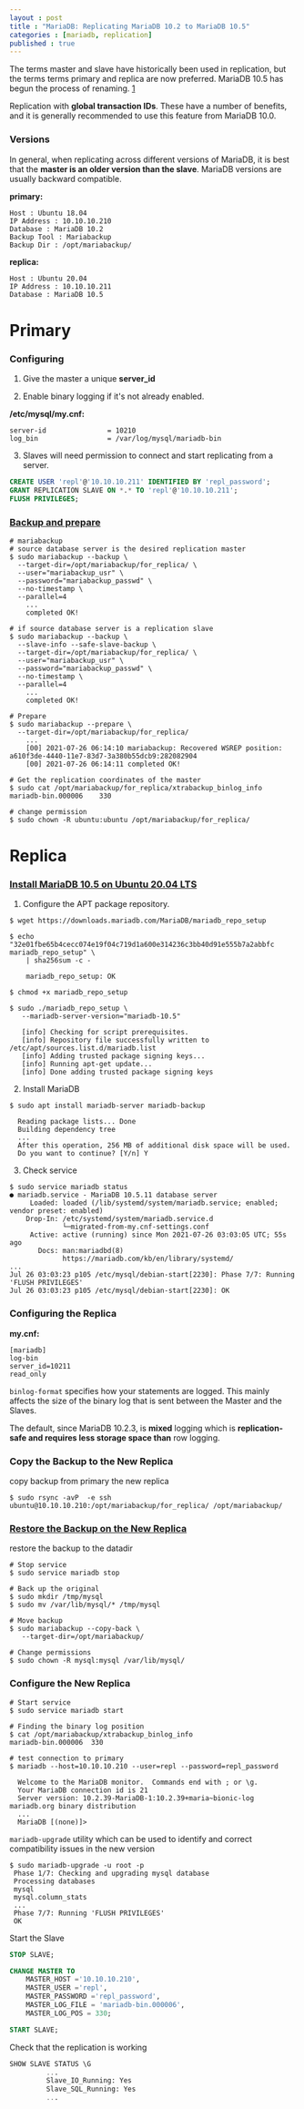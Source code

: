 ```yaml
---
layout : post
title : "MariaDB: Replicating MariaDB 10.2 to MariaDB 10.5"
categories : [mariadb, replication]
published : true
---
```

The terms master and slave have historically been used in replication, but the terms terms primary and replica are now preferred. MariaDB 10.5 has begun the process of renaming. [1][1]


Replication with **global transaction IDs**. These have a number of benefits, and it is generally recommended to use this feature from MariaDB 10.0.

### Versions
In general, when replicating across different versions of MariaDB, it is best that the **master is an older version than the slave**. MariaDB versions are usually backward compatible.

**primary:**
```
Host : Ubuntu 18.04
IP Address : 10.10.10.210
Database : MariaDB 10.2
Backup Tool : Mariabackup
Backup Dir : /opt/mariabackup/
```

**replica:**
```
Host : Ubuntu 20.04
IP Address : 10.10.10.211
Database : MariaDB 10.5
```

# Primary

### Configuring
1. Give the master a unique **server_id**

2. Enable binary logging  if it's not already enabled.

  **/etc/mysql/my.cnf:**
  ```
  server-id               = 10210
  log_bin                 = /var/log/mysql/mariadb-bin
  ```

3. Slaves will need permission to connect and start replicating from a server.

  ```sql
  CREATE USER 'repl'@'10.10.10.211' IDENTIFIED BY 'repl_password';
  GRANT REPLICATION SLAVE ON *.* TO 'repl'@'10.10.10.211';
  FLUSH PRIVILEGES;
  ```

### [Backup and prepare][3]

  ```shell
  # mariabackup
  # source database server is the desired replication master
  $ sudo mariabackup --backup \
    --target-dir=/opt/mariabackup/for_replica/ \
    --user="mariabackup_usr" \
    --password="mariabackup_passwd" \
    --no-timestamp \
    --parallel=4
      ...
      completed OK!

  # if source database server is a replication slave
  $ sudo mariabackup --backup \
    --slave-info --safe-slave-backup \
    --target-dir=/opt/mariabackup/for_replica/ \
    --user="mariabackup_usr" \
    --password="mariabackup_passwd" \
    --no-timestamp \
    --parallel=4
      ...
      completed OK!

  # Prepare
  $ sudo mariabackup --prepare \
    --target-dir=/opt/mariabackup/for_replica/
      ...
      [00] 2021-07-26 06:14:10 mariabackup: Recovered WSREP position: a610f3de-4440-11e7-83d7-3a380b55dcb9:282082904
      [00] 2021-07-26 06:14:11 completed OK!

  # Get the replication coordinates of the master
  $ sudo cat /opt/mariabackup/for_replica/xtrabackup_binlog_info
  mariadb-bin.000006	330

  # change permission
  $ sudo chown -R ubuntu:ubuntu /opt/mariabackup/for_replica/
  ```


# Replica


### [Install MariaDB 10.5 on Ubuntu 20.04 LTS][2]

1. Configure the APT package repository.

```shell
$ wget https://downloads.mariadb.com/MariaDB/mariadb_repo_setup

$ echo "32e01fbe65b4cecc074e19f04c719d1a600e314236c3bb40d91e555b7a2abbfc mariadb_repo_setup" \
    | sha256sum -c -

    mariadb_repo_setup: OK

$ chmod +x mariadb_repo_setup

$ sudo ./mariadb_repo_setup \
   --mariadb-server-version="mariadb-10.5"

   [info] Checking for script prerequisites.
   [info] Repository file successfully written to /etc/apt/sources.list.d/mariadb.list
   [info] Adding trusted package signing keys...
   [info] Running apt-get update...
   [info] Done adding trusted package signing keys

```

2. Install MariaDB

```shell
$ sudo apt install mariadb-server mariadb-backup

  Reading package lists... Done
  Building dependency tree
  ...
  After this operation, 256 MB of additional disk space will be used.
  Do you want to continue? [Y/n] Y
```

3. Check service

```shell
$ sudo service mariadb status
● mariadb.service - MariaDB 10.5.11 database server
     Loaded: loaded (/lib/systemd/system/mariadb.service; enabled; vendor preset: enabled)
    Drop-In: /etc/systemd/system/mariadb.service.d
             └─migrated-from-my.cnf-settings.conf
     Active: active (running) since Mon 2021-07-26 03:03:05 UTC; 55s ago
       Docs: man:mariadbd(8)
             https://mariadb.com/kb/en/library/systemd/
...
Jul 26 03:03:23 p105 /etc/mysql/debian-start[2230]: Phase 7/7: Running 'FLUSH PRIVILEGES'
Jul 26 03:03:23 p105 /etc/mysql/debian-start[2230]: OK

```

### Configuring the Replica
**my.cnf:**
  ```
  [mariadb]
  log-bin
  server_id=10211
  read_only
  ```
  `binlog-format` specifies how your statements are logged. This mainly affects the size of the binary log that is sent between the Master and the Slaves.

  The default, since MariaDB 10.2.3, is **mixed** logging which is **replication-safe and requires less storage space than** row logging.


### Copy the Backup to the New Replica
copy backup from primary the new replica
```shell
$ sudo rsync -avP  -e ssh ubuntu@10.10.10.210:/opt/mariabackup/for_replica/ /opt/mariabackup/
```

### [Restore the Backup on the New Replica][3]
restore the backup to the datadir

```shell
# Stop service
$ sudo service mariadb stop

# Back up the original
$ sudo mkdir /tmp/mysql
$ sudo mv /var/lib/mysql/* /tmp/mysql

# Move backup
$ sudo mariabackup --copy-back \
   --target-dir=/opt/mariabackup/

# Change permissions
$ sudo chown -R mysql:mysql /var/lib/mysql/
```

### Configure the New Replica

```shell
# Start service
$ sudo service mariadb start

# Finding the binary log position
$ cat /opt/mariabackup/xtrabackup_binlog_info
mariadb-bin.000006	330

# test connection to primary
$ mariadb --host=10.10.10.210 --user=repl --password=repl_password

  Welcome to the MariaDB monitor.  Commands end with ; or \g.
  Your MariaDB connection id is 21
  Server version: 10.2.39-MariaDB-1:10.2.39+maria~bionic-log mariadb.org binary distribution
  ...
  MariaDB [(none)]>
```

`mariadb-upgrade` utility which can be used to identify and correct compatibility issues in the new version

```shell
$ sudo mariadb-upgrade -u root -p
 Phase 1/7: Checking and upgrading mysql database
 Processing databases
 mysql
 mysql.column_stats   
 ...
 Phase 7/7: Running 'FLUSH PRIVILEGES'
 OK
```


Start the Slave
```sql
STOP SLAVE;

CHANGE MASTER TO
    MASTER_HOST ='10.10.10.210',
    MASTER_USER ='repl',
    MASTER_PASSWORD ='repl_password',
    MASTER_LOG_FILE = 'mariadb-bin.000006',
    MASTER_LOG_POS = 330;

START SLAVE;
```

Check that the replication is working

```sql
SHOW SLAVE STATUS \G
         ...
         Slave_IO_Running: Yes
         Slave_SQL_Running: Yes
         ...
```


[1]: https://mariadb.com/kb/en/setting-up-replication/ "Setting Up Replication"

[2]: https://mariadb.com/docs/deploy/upgrade-community-server-cs105-ubuntu20/ "MariaDB 10.5 on Ubuntu 20.04"

[3]: https://mariadb.com/kb/en/setting-up-a-replication-slave-with-mariabackup/ "Setting up a Replication Slave with Mariabackup"
